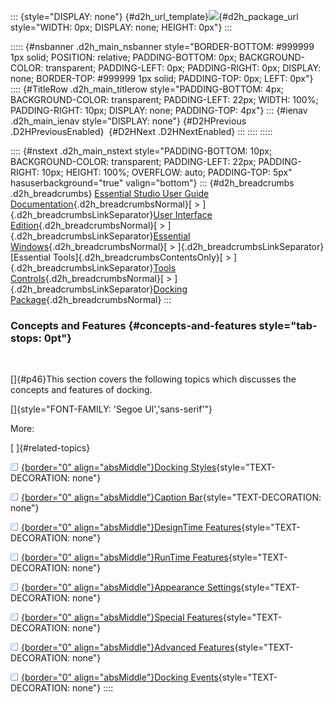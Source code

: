 ::: {style="DISPLAY: none"}
[](ms-xhelp:///?Id=d2h_url_template){#d2h_url_template}![](!package_url!){#d2h_package_url style="WIDTH: 0px; DISPLAY: none; HEIGHT: 0px"}
:::

::::: {#nsbanner .d2h_main_nsbanner style="BORDER-BOTTOM: #999999 1px solid; POSITION: relative; PADDING-BOTTOM: 0px; BACKGROUND-COLOR: transparent; PADDING-LEFT: 0px; PADDING-RIGHT: 0px; DISPLAY: none; BORDER-TOP: #999999 1px solid; PADDING-TOP: 0px; LEFT: 0px"}
:::: {#TitleRow .d2h_main_titlerow style="PADDING-BOTTOM: 4px; BACKGROUND-COLOR: transparent; PADDING-LEFT: 22px; WIDTH: 100%; PADDING-RIGHT: 10px; DISPLAY: none; PADDING-TOP: 4px"}
::: {#ienav .d2h_main_ienav style="DISPLAY: none"}
[](ms-xhelp:///?Id=da0a4929-ede7-4061-ab4f-273d2f235682){#D2HPrevious .D2HPreviousEnabled}  [](ms-xhelp:///?Id=e0ec7ca9-6a29-4e15-83ee-4f01c9e61071){#D2HNext .D2HNextEnabled}
:::
::::
:::::

:::: {#nstext .d2h_main_nstext style="PADDING-BOTTOM: 10px; BACKGROUND-COLOR: transparent; PADDING-LEFT: 22px; PADDING-RIGHT: 10px; HEIGHT: 100%; OVERFLOW: auto; PADDING-TOP: 5px" hasuserbackground="true" valign="bottom"}
::: {#d2h_breadcrumbs .d2h_breadcrumbs}
[Essential Studio User Guide Documentation](ms-xhelp:///?Id=12457748-09e3-4d74-a240-8e049cedf030){.d2h_breadcrumbsNormal}[ \> ]{.d2h_breadcrumbsLinkSeparator}[User Interface Edition](ms-xhelp:///?Id=c29296b7-531c-413b-a0ec-488ca1f7f669){.d2h_breadcrumbsNormal}[ \> ]{.d2h_breadcrumbsLinkSeparator}[Essential Windows](ms-xhelp:///?Id=e60759d8-47a4-4570-9d7a-16a68d63f2ea){.d2h_breadcrumbsNormal}[ \> ]{.d2h_breadcrumbsLinkSeparator}[Essential Tools]{.d2h_breadcrumbsContentsOnly}[ \> ]{.d2h_breadcrumbsLinkSeparator}[Tools Controls](ms-xhelp:///?Id=13c3c4f4-9d16-4b69-93f2-7e98eec67452){.d2h_breadcrumbsNormal}[ \> ]{.d2h_breadcrumbsLinkSeparator}[Docking Package](ms-xhelp:///?Id=3a8b27e6-5524-49c2-9470-de9902dfb21d){.d2h_breadcrumbsNormal}
:::

### Concepts and Features {#concepts-and-features style="tab-stops: 0pt"}

 

[]{#p46}This section covers the following topics which discusses the concepts and features of docking.

[]{style="FONT-FAMILY: 'Segoe UI','sans-serif'"} 

More:

[ ]{#related-topics}

[![](button.gif){border="0" align="absMiddle"}Docking Styles](ms-xhelp:///?Id=0fbb0208-3a02-4fa5-998b-11804c0e26e3){style="TEXT-DECORATION: none"}

[![](button.gif){border="0" align="absMiddle"}Caption Bar](ms-xhelp:///?Id=67012109-6a8b-45fc-b79d-fa181bba2b8e){style="TEXT-DECORATION: none"}

[![](button.gif){border="0" align="absMiddle"}DesignTime Features](ms-xhelp:///?Id=6ed93d7e-67a3-49d0-98b0-3fa13ac79685){style="TEXT-DECORATION: none"}

[![](button.gif){border="0" align="absMiddle"}RunTime Features](ms-xhelp:///?Id=2bdd5922-e554-48ed-9f11-d99ac4f6f475){style="TEXT-DECORATION: none"}

[![](button.gif){border="0" align="absMiddle"}Appearance Settings](ms-xhelp:///?Id=050eb7ff-6054-4538-b6a9-014ba06a0229){style="TEXT-DECORATION: none"}

[![](button.gif){border="0" align="absMiddle"}Special Features](ms-xhelp:///?Id=61e8c8a0-599e-49f1-8a9b-15b383d710a1){style="TEXT-DECORATION: none"}

[![](button.gif){border="0" align="absMiddle"}Advanced Features](ms-xhelp:///?Id=4df28315-3a75-47e0-8146-561bebb42cb1){style="TEXT-DECORATION: none"}

[![](button.gif){border="0" align="absMiddle"}Docking Events](ms-xhelp:///?Id=b67e913d-5774-4dee-b48e-fde997dda6d9){style="TEXT-DECORATION: none"}
::::

